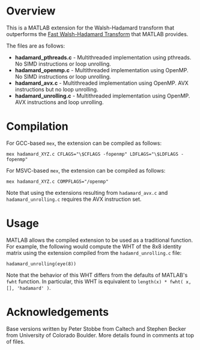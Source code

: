 # Overview
This is a MATLAB extension for the Walsh-Hadamard transform that outperforms the [Fast Walsh-Hadamard Transform](https://www.mathworks.com/help/signal/ref/fwht.html) that MATLAB provides.

The files are as follows:
* **hadamard_pthreads.c** - Multithreaded implementation using pthreads. No SIMD instructions or loop unrolling.
* **hadamard_openmp.c** - Multithreaded implementation using OpenMP.  No SIMD instructions or loop unrolling.
* **hadamard_avx.c** - Multithreaded implementation using OpenMP. AVX instructions but no loop unrolling.
* **hadamard_unrolling.c** - Multithreaded implementation using OpenMP. AVX instructions and loop unrolling.

# Compilation
For GCC-based `mex`, the extension can be compiled as follows:
```
mex hadamard_XYZ.c CFLAGS="\$CFLAGS -fopenmp" LDFLAGS="\$LDFLAGS -fopenmp"
```
For MSVC-based `mex`, the extension can be compiled as follows:
```
mex hadamard_XYZ.c COMPFLAGS="/openmp"
```

Note that using the extensions resulting from `hadamard_avx.c` and `hadamard_unrolling.c` requires the AVX instruction set.

# Usage
MATLAB allows the compiled extension to be used as a traditional function. For example, the following would compute the WHT of the 8x8 identity matrix using the extension compiled from the `hadamrd_unrolling.c` file:
```
hadamard_unrolling(eye(8))
```
Note that the behavior of this WHT differs from the defaults of MATLAB's `fwht` function. In particular, this WHT is equivalent to `length(x) * fwht( x, [], 'hadamard' )`.

# Acknowledgements
Base versions written by Peter Stobbe from Caltech and Stephen Becker from University of Colorado Boulder. More details found in comments at top of files.
